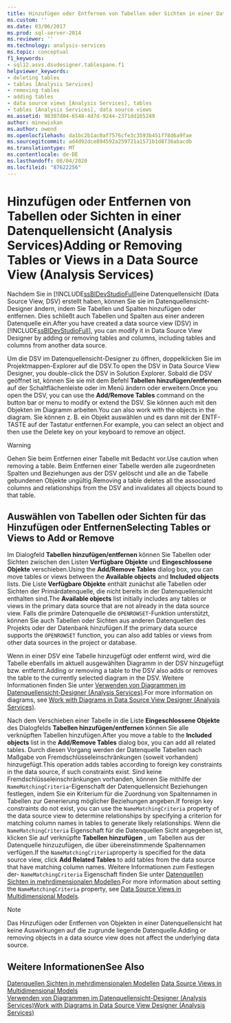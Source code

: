 ```yaml
---
title: Hinzufügen oder Entfernen von Tabellen oder Sichten in einer Datenquellen Sicht (Analysis Services) | Microsoft-Dokumentation
ms.custom: ''
ms.date: 03/06/2017
ms.prod: sql-server-2014
ms.reviewer: ''
ms.technology: analysis-services
ms.topic: conceptual
f1_keywords:
- sql12.asvs.dsvdesigner.tablespane.f1
helpviewer_keywords:
- deleting tables
- tables [Analysis Services]
- removing tables
- adding tables
- data source views [Analysis Services], tables
- tables [Analysis Services], data source views
ms.assetid: 98307d04-6548-4d7d-9244-2371dd165249
author: minewiskan
ms.author: owend
ms.openlocfilehash: da1bc2b1ac0af7576cfe3c3593b451f78d6a9fae
ms.sourcegitcommit: ad4d92dce894592a259721a1571b1d8736abacdb
ms.translationtype: MT
ms.contentlocale: de-DE
ms.lasthandoff: 08/04/2020
ms.locfileid: "87622256"
---
```

# <a name="adding-or-removing-tables-or-views-in-a-data-source-view-analysis-services"></a><span data-ttu-id="36885-102">Hinzufügen oder Entfernen von Tabellen oder Sichten in einer Datenquellensicht (Analysis Services)</span><span class="sxs-lookup"><span data-stu-id="36885-102">Adding or Removing Tables or Views in a Data Source View (Analysis Services)</span></span>
  <span data-ttu-id="36885-103">Nachdem Sie in [!INCLUDE[ssBIDevStudioFull](../../includes/ssbidevstudiofull-md.md)]eine Datenquellensicht (Data Source View, DSV) erstellt haben, können Sie sie im Datenquellensicht-Designer ändern, indem Sie Tabellen und Spalten hinzufügen oder entfernen. Dies schließt auch Tabellen und Spalten aus einer anderen Datenquelle ein.</span><span class="sxs-lookup"><span data-stu-id="36885-103">After you have created a data source view (DSV) in [!INCLUDE[ssBIDevStudioFull](../../includes/ssbidevstudiofull-md.md)], you can modify it in Data Source View Designer by adding or removing tables and columns, including tables and columns from another data source.</span></span>  
  
 <span data-ttu-id="36885-104">Um die DSV im Datenquellensicht-Designer zu öffnen, doppelklicken Sie im Projektmappen-Explorer auf die DSV.</span><span class="sxs-lookup"><span data-stu-id="36885-104">To open the DSV in Data Source View Designer, you double-click the DSV in Solution Explorer.</span></span> <span data-ttu-id="36885-105">Sobald die DSV geöffnet ist, können Sie sie mit dem Befehl **Tabellen hinzufügen/entfernen** auf der Schaltflächenleiste oder im Menü ändern oder erweitern.</span><span class="sxs-lookup"><span data-stu-id="36885-105">Once you open the DSV, you can use the **Add/Remove Tables** command on the button bar or menu to modify or extend the DSV.</span></span> <span data-ttu-id="36885-106">Sie können auch mit den Objekten im Diagramm arbeiten.</span><span class="sxs-lookup"><span data-stu-id="36885-106">You can also work with the objects in the diagram.</span></span> <span data-ttu-id="36885-107">Sie können z. B. ein Objekt auswählen und es dann mit der ENTF-TASTE auf der Tastatur entfernen.</span><span class="sxs-lookup"><span data-stu-id="36885-107">For example, you can select an object and then use the Delete key on your keyboard to remove an object.</span></span>  
  
> [!WARNING]  
>  <span data-ttu-id="36885-108">Gehen Sie beim Entfernen einer Tabelle mit Bedacht vor.</span><span class="sxs-lookup"><span data-stu-id="36885-108">Use caution when removing a table.</span></span> <span data-ttu-id="36885-109">Beim Entfernen einer Tabelle werden alle zugeordneten Spalten und Beziehungen aus der DSV gelöscht und alle an die Tabelle gebundenen Objekte ungültig.</span><span class="sxs-lookup"><span data-stu-id="36885-109">Removing a table deletes all the associated columns and relationships from the DSV and invalidates all objects bound to that table.</span></span>  
  
## <a name="selecting-tables-or-views-to-add-or-remove"></a><span data-ttu-id="36885-110">Auswählen von Tabellen oder Sichten für das Hinzufügen oder Entfernen</span><span class="sxs-lookup"><span data-stu-id="36885-110">Selecting Tables or Views to Add or Remove</span></span>  
 <span data-ttu-id="36885-111">Im Dialogfeld **Tabellen hinzufügen/entfernen** können Sie Tabellen oder Sichten zwischen den Listen **Verfügbare Objekte** und **Eingeschlossene Objekte** verschieben.</span><span class="sxs-lookup"><span data-stu-id="36885-111">Using the **Add/Remove Tables** dialog box, you can move tables or views between the **Available objects** and **Included objects** lists.</span></span> <span data-ttu-id="36885-112">Die Liste **Verfügbare Objekte** enthält zunächst alle Tabellen oder Sichten der Primärdatenquelle, die nicht bereits in der Datenquellensicht enthalten sind.</span><span class="sxs-lookup"><span data-stu-id="36885-112">The **Available objects** list initially includes any tables or views in the primary data source that are not already in the data source view.</span></span> <span data-ttu-id="36885-113">Falls die primäre Datenquelle die `OPENROWSET`-Funktion unterstützt, können Sie auch Tabellen oder Sichten aus anderen Datenquellen des Projekts oder der Datenbank hinzufügen.</span><span class="sxs-lookup"><span data-stu-id="36885-113">If the primary data source supports the `OPENROWSET` function, you can also add tables or views from other data sources in the project or database.</span></span>  
  
 <span data-ttu-id="36885-114">Wenn in einer DSV eine Tabelle hinzugefügt oder entfernt wird, wird die Tabelle ebenfalls im aktuell ausgewählten Diagramm in der DSV hinzugefügt bzw. entfernt.</span><span class="sxs-lookup"><span data-stu-id="36885-114">Adding or removing a table to the DSV also adds or removes the table to the currently selected diagram in the DSV.</span></span> <span data-ttu-id="36885-115">Weitere Informationen finden Sie unter [Verwenden von Diagrammen im Datenquellensicht-Designer &#40;Analysis Services&#41;](work-with-diagrams-in-data-source-view-designer-analysis-services.md).</span><span class="sxs-lookup"><span data-stu-id="36885-115">For more information on diagrams, see [Work with Diagrams in Data Source View Designer &#40;Analysis Services&#41;](work-with-diagrams-in-data-source-view-designer-analysis-services.md).</span></span>  
  
 <span data-ttu-id="36885-116">Nach dem Verschieben einer Tabelle in die Liste **Eingeschlossene Objekte** des Dialogfelds **Tabellen hinzufügen/entfernen** können Sie alle verknüpften Tabellen hinzufügen.</span><span class="sxs-lookup"><span data-stu-id="36885-116">After you move a table to the **Included objects** list in the **Add/Remove Tables** dialog box, you can add all related tables.</span></span> <span data-ttu-id="36885-117">Durch diesen Vorgang werden der Datenquelle Tabellen nach Maßgabe von Fremdschlüsseleinschränkungen (soweit vorhanden) hinzugefügt.</span><span class="sxs-lookup"><span data-stu-id="36885-117">This operation adds tables according to foreign key constraints in the data source, if such constraints exist.</span></span> <span data-ttu-id="36885-118">Sind keine Fremdschlüsseleinschränkungen vorhanden, können Sie mithilfe der `NameMatchingCriteria`-Eigenschaft der Datenquellensicht Beziehungen festlegen, indem Sie ein Kriterium für die Zuordnung von Spaltennamen in Tabellen zur Generierung möglicher Beziehungen angeben.</span><span class="sxs-lookup"><span data-stu-id="36885-118">If foreign key constraints do not exist, you can use the `NameMatchingCriteria` property of the data source view to determine relationships by specifying a criterion for matching column names in tables to generate likely relationships.</span></span> <span data-ttu-id="36885-119">Wenn die `NameMatchingCriteria` Eigenschaft für die Datenquellen Sicht angegeben ist, klicken Sie auf verknüpfte **Tabellen hinzufügen** , um Tabellen aus der Datenquelle hinzuzufügen, die über übereinstimmende Spaltennamen verfügen.</span><span class="sxs-lookup"><span data-stu-id="36885-119">If the `NameMatchingCriteria`property is specified for the data source view, click **Add Related Tables** to add tables from the data source that have matching column names.</span></span> <span data-ttu-id="36885-120">Weitere Informationen zum Festlegen der- `NameMatchingCriteria` Eigenschaft finden Sie unter [Datenquellen Sichten in mehrdimensionalen Modellen](data-source-views-in-multidimensional-models.md).</span><span class="sxs-lookup"><span data-stu-id="36885-120">For more information about setting the `NameMatchingCriteria` property, see [Data Source Views in Multidimensional Models](data-source-views-in-multidimensional-models.md).</span></span>  
  
> [!NOTE]  
>  <span data-ttu-id="36885-121">Das Hinzufügen oder Entfernen von Objekten in einer Datenquellensicht hat keine Auswirkungen auf die zugrunde liegende Datenquelle.</span><span class="sxs-lookup"><span data-stu-id="36885-121">Adding or removing objects in a data source view does not affect the underlying data source.</span></span>  
  
## <a name="see-also"></a><span data-ttu-id="36885-122">Weitere Informationen</span><span class="sxs-lookup"><span data-stu-id="36885-122">See Also</span></span>  
 <span data-ttu-id="36885-123">[Datenquellen Sichten in mehrdimensionalen Modellen](data-source-views-in-multidimensional-models.md) </span><span class="sxs-lookup"><span data-stu-id="36885-123">[Data Source Views in Multidimensional Models](data-source-views-in-multidimensional-models.md) </span></span>  
 [<span data-ttu-id="36885-124">Verwenden von Diagrammen im Datenquellensicht-Designer &#40;Analysis Services&#41;</span><span class="sxs-lookup"><span data-stu-id="36885-124">Work with Diagrams in Data Source View Designer &#40;Analysis Services&#41;</span></span>](work-with-diagrams-in-data-source-view-designer-analysis-services.md)  
  
  

